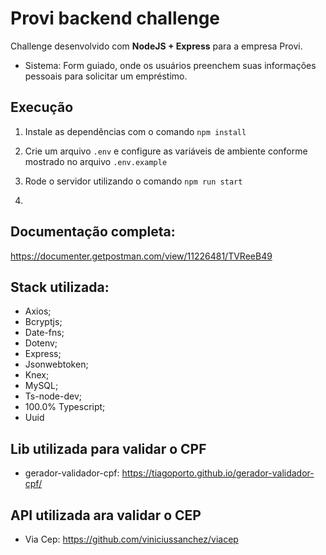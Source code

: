 # Provi backend challenge
Challenge desenvolvido com **NodeJS + Express** para a empresa Provi.

- Sistema: Form guiado, onde os usuários preenchem suas informações pessoais para solicitar um empréstimo.

## Execução
1. Instale as dependências com o comando
```npm install```

2. Crie um arquivo ```.env``` e configure as variáveis de ambiente conforme mostrado no arquivo ```.env.example```

3. Rode o servidor utilizando o comando ```npm run start```

4. 

## Documentação completa:
https://documenter.getpostman.com/view/11226481/TVReeB49

## Stack utilizada:
- Axios;
- Bcryptjs;
- Date-fns;
- Dotenv;
- Express;
- Jsonwebtoken;
- Knex;
- MySQL;
- Ts-node-dev;
- 100.0% Typescript;
- Uuid
    
## Lib utilizada para validar o CPF
- gerador-validador-cpf: https://tiagoporto.github.io/gerador-validador-cpf/
    
## API utilizada ara validar o CEP
- Via Cep: https://github.com/viniciussanchez/viacep
